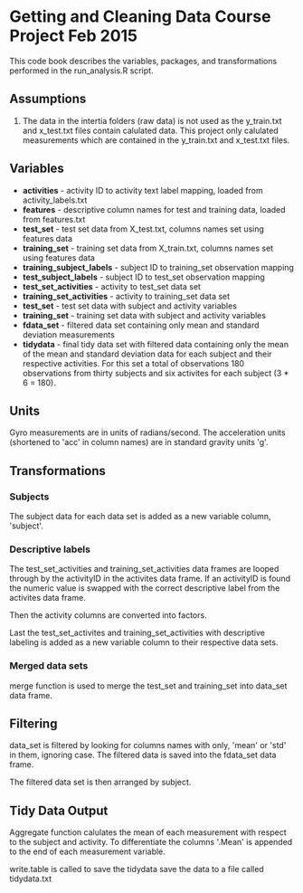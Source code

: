# Getting and Cleaning Data Course Project Feb 2015
This code book describes the variables, packages, and transformations performed in
the run_analysis.R script.

## Assumptions
1. The data in the intertia folders (raw data) is not used as the y_train.txt and x_test.txt files contain calulated data. This project only calulated measurements which are contained in the y_train.txt and x_test.txt files.

## Variables
* **activities** - activity ID to activity text label mapping, loaded from activity_labels.txt
* **features**  - descriptive column names for test and training data, loaded from features.txt
* **test_set** - test set data from X_test.txt, columns names set using features data
* **training_set** - training set data from X_train.txt, columns names set using features data
* **training_subject_labels** - subject ID to training_set observation mapping
* **test_subject_labels** - subject ID to test_set observation mapping
* **test_set_activities** - activity to test_set data set
* **training_set_activities** - activity to training_set data set
* **test_set** - test set data with subject and activity variables
* **training_set** - training set data with subject and activity variables
* **fdata_set** - filtered data set containing only mean and standard deviation measurements
* **tidydata** - final tidy data set with filtered data containing only the mean of the mean and standard deviation data for each subject and their respective activities. For this set a total of observations 180 observations from thirty subjects and six activites for each subject (3 * 6 = 180).

## Units
Gyro measurements are in units of radians/second.
The acceleration units (shortened to 'acc' in column names) are in standard gravity units 'g'.

## Transformations

### Subjects
The subject data for each data set is added as a new variable column, 'subject'. 

### Descriptive labels
The test_set_activities and training_set_activities data frames are looped through by the activityID in the activites data frame. If an activityID is found the numeric value is swapped with the correct descriptive label from the activites data frame.

Then the activity columns are converted into factors.

Last the test_set_activites and training_set_activities with descriptive labeling is added as a new variable column to their respective data sets.

### Merged data sets
merge function is used to merge the test_set and training_set into data_set data frame.

## Filtering
data_set is filtered by looking for columns names with only, 'mean' or 'std' in them, ignoring case. The filtered data is saved into the fdata_set data frame.

The filtered data set is then arranged by subject.


## Tidy Data Output
Aggregate function calulates the mean of each measurement with respect to the subject and activity.
To differentiate the columns '.Mean' is appended to the end of each measurement variable.

write.table is called to save the tidydata save the data to a file called tidydata.txt
